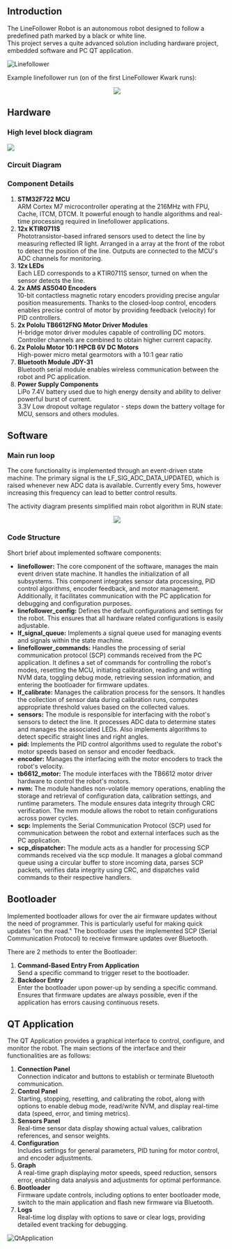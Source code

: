 ## Introduction

The LineFollower Robot is an autonomous robot designed to follow a predefined path marked by a black or white line.<br>
This project serves a quite advanced solution including hardware project, embedded software and PC QT application.

![Linefollower](Images/linefollower.jpg)

Example linefollower run (on of the first LineFollower Kwark runs):
<p align="center">
  <img src="Images/linefollowerGif.gif" />
</p>


## Hardware
### **High level block diagram**

[![](https://mermaid.ink/img/pako:eNqVlW1vmzAQx7-K5ddJGiCEBE2T8tB2VWHJIM2kOVXlBjdBAxw59tb04bvPxk0ChLYaL8Bnfvf33dkcz3BJIwJduGJ4swaz4SJbZEBeW3Gvp0Y0TUUWLzGPaQZQybzVrLqGiSCcUr5GhxHwaSQS8gaRLDrRntK_hN2FYrNJdgDlFtBWQdmLp9S568yRGgCn1ZmDIeacsCIUcnwfJ_ETYdadNUdWy5qDOU04XhEQkJVIMKesRhQ0my9K8qXZ_FoReT9sf3QDkLwV9KKYkWVeIS84zk7CkWn7355QfgeT7TJOdCRq3ZF3rZed-ZZ54ZgmOow-qFlIsi2VRdttOUkB0mZtJGozD_XJsS0yzEdwPbsK2o5hhMV6nI_1SzW4PfFT4Q7Go3K4BWo_pbjL6dUkB5XUSR7nmTpwzEOD0G532nsbeOSB35aQoIoE8WpdYTy14A-BI4a5YKQuvr3ax2SlyGMW_yEA5Y9CNXwq9y6flAnMht2uYV58v9R0KYUKHJzCxWQOtIfyR61S8Pau6liq_fSnf3aofzHa_-SD-pyVi45iIvhG8KObV5_3-w7VFbQ2XmVEQ_sNrlahHgtOztmxC32RHjeDYFZ3OEoNSHKqb-gYRzefEKXv8H327NBd8pJ8IlrqrrABU8JSHEeyPz8rzwXka5KSBXTlMMLs9wIuslfJYcFpuMuW0OVMkAZkVKzW0H3AyVZaYhNhTsYxloc73SMbnP2itGhC9xk-QtexW72O_PC6_b7TdtqW0YA76Bq9luUYdsfoO92-2XOM1wZ8yv3brb7V6Rt2z7ZkV-nZpnQgUSw3y9e_lvwP8_oPiOn1SA?type=png)](https://mermaid.live/edit#pako:eNqVlW1vmzAQx7-K5ddJGiCEBE2T8tB2VWHJIM2kOVXlBjdBAxw59tb04bvPxk0ChLYaL8Bnfvf33dkcz3BJIwJduGJ4swaz4SJbZEBeW3Gvp0Y0TUUWLzGPaQZQybzVrLqGiSCcUr5GhxHwaSQS8gaRLDrRntK_hN2FYrNJdgDlFtBWQdmLp9S568yRGgCn1ZmDIeacsCIUcnwfJ_ETYdadNUdWy5qDOU04XhEQkJVIMKesRhQ0my9K8qXZ_FoReT9sf3QDkLwV9KKYkWVeIS84zk7CkWn7355QfgeT7TJOdCRq3ZF3rZed-ZZ54ZgmOow-qFlIsi2VRdttOUkB0mZtJGozD_XJsS0yzEdwPbsK2o5hhMV6nI_1SzW4PfFT4Q7Go3K4BWo_pbjL6dUkB5XUSR7nmTpwzEOD0G532nsbeOSB35aQoIoE8WpdYTy14A-BI4a5YKQuvr3ax2SlyGMW_yEA5Y9CNXwq9y6flAnMht2uYV58v9R0KYUKHJzCxWQOtIfyR61S8Pau6liq_fSnf3aofzHa_-SD-pyVi45iIvhG8KObV5_3-w7VFbQ2XmVEQ_sNrlahHgtOztmxC32RHjeDYFZ3OEoNSHKqb-gYRzefEKXv8H327NBd8pJ8IlrqrrABU8JSHEeyPz8rzwXka5KSBXTlMMLs9wIuslfJYcFpuMuW0OVMkAZkVKzW0H3AyVZaYhNhTsYxloc73SMbnP2itGhC9xk-QtexW72O_PC6_b7TdtqW0YA76Bq9luUYdsfoO92-2XOM1wZ8yv3brb7V6Rt2z7ZkV-nZpnQgUSw3y9e_lvwP8_oPiOn1SA)

### **Circuit Diagram**

### **Component Details**
1. **STM32F722 MCU** <br>
ARM Cortex M7 microcontroller operating at the 216MHz with FPU, Cache, ITCM, DTCM. It powerful enough to handle algorithms and real-time processing required in linefollower applications.
3. **12x KTIR0711S** <br>
Phototransistor-based infrared sensors used to detect the line by measuring reflected IR light. Arranged in a array at the front of the robot to detect the position of the line. Outputs are connected to the MCU's ADC channels for monitoring.
4. **12x LEDs** <br>
Each LED corresponds to a KTIR0711S sensor, turned on when the sensor detects the line.
5. **2x AMS AS5040 Encoders** <br>
10-bit contactless magnetic rotary encoders providing precise angular position measurements. Thanks to the closed-loop control, encoders enables precise control of motor by providing feedback (velocity) for PID controllers.
6. **2x Pololu TB6612FNG Motor Driver Modules** <br>
H-bridge motor driver modules capable of controlling DC motors. Controller channels are combined to obtain higher current capacity.
7. **2x Pololu Motor 10:1 HPCB 6V DC Motors** <br>
High-power micro metal gearmotors with a 10:1 gear ratio
8. **Bluetooth Module JDY-31** <br>
Bluetooth serial module enables wireless communication between the robot and PC application.
9. **Power Supply Components** <br>
LiPo 7.4V battery used due to high energy density and ability to deliver powerful burst of current.<br>
3.3V Low dropout voltage regulator - steps down the battery voltage for MCU, sensors and others modules.

## Software

### **Main run loop**

The core functionality is implemented through an event-driven state machine. The primary signal is the LF_SIG_ADC_DATA_UPDATED, which is raised whenever new ADC data is available. Currently every 5ms, however increasing this frequency can lead to better control results.

The activity diagram presents simplified main robot algorithm in RUN state:
<p align="center">
  <img src="Images/mainStateMachineActivityDiagram.png" />
</p>


### **Code Structure**

Short brief about implemented software components:

- **linefollower:**
The core component of the software, manages the main event driven state machine. It handles the initialization of all subsystems. This component integrates sensor data processing, PID control algorithms, encoder feedback, and motor management. Additionally, it facilitates communication with the PC application for debugging and configuration purposes.
- **linefollower_config:**
Defines the default configurations and settings for the robot. This ensures that all hardware related configurations is easily adjustable.
- **lf_signal_queue:**
Implements a signal queue used for managing events and signals within the state machine.
- **linefollower_commands:**
Handles the processing of serial communication protocol (SCP) commands received from the PC application. It defines a set of commands for controlling the robot's modes, resetting the MCU, initiating calibration, reading and writing NVM data, toggling debug mode, retrieving session information, and entering the bootloader for firmware updates.
- **lf_calibrate:**
Manages the calibration process for the sensors. It handles the collection of sensor data during calibration runs, computes appropriate threshold values based on the collected values.
- **sensors:**
The module is responsible for interfacing with the robot's sensors to detect the line. It processes ADC data to determine states and manages the associated LEDs. Also implements algorithms to detect specific straight lines and right angles.
- **pid:**
Implements the PID control algorithms used to regulate the robot's motor speeds based on sensor and encoder feedback.
- **encoder:**
Manages the interfacing with the motor encoders to track the robot's velocity.
- **tb6612_motor:**
The module interfaces with the TB6612 motor driver hardware to control the robot's motors.
- **nvm:**
The module handles non-volatile memory operations, enabling the storage and retrieval of configuration data, calibration settings, and runtime parameters. The module ensures data integrity through CRC verification. The nvm module allows the robot to retain configurations across power cycles.
- **scp:**
Implements the Serial Communication Protocol (SCP) used for communication between the robot and external interfaces such as the PC application.
- **scp_dispatcher:**
The module acts as a handler for processing SCP commands received via the scp module. It manages a global command queue using a circular buffer to store incoming data, parses SCP packets, verifies data integrity using CRC, and dispatches valid commands to their respective handlers.

## Bootloader
Implemented bootloader allows for over the air firmware updates without the need of programmer. This is particularly useful for making quick updates "on the road." The bootloader uses the implemented SCP (Serial Communication Protocol) to receive firmware updates over Bluetooth.

There are 2 methods to enter the Bootloader:
1. **Command-Based Entry From Application** <br>
Send a specific command to trigger reset to the bootloader.
2. **Backdoor Entry** <br>
Enter the bootloader upon power-up by sending a specific command. Ensures that firmware updates are always possible, even if the application has errors causing continuous resets.

## **QT Application**

The QT Application provides a graphical interface to control, configure, and monitor the robot. The main sections of the interface and their functionalities are as follows:
1. **Connection Panel** <br>
Connection indicator and buttons to establish or terminate Bluetooth communication.
2. **Control Panel**<br>
Starting, stopping, resetting, and calibrating the robot, along with options to enable debug mode, read/write NVM, and display real-time data (speed, error, and timing metrics).
3. **Sensors Panel**<br>
Real-time sensor data display showing actual values, calibration references, and sensor weights.
4. **Configuration**<br>
Includes settings for general parameters, PID tuning for motor control, and encoder adjustments.
5. **Graph**<br>
A real-time graph displaying motor speeds, speed reduction, sensors error, enabling data analysis and adjustments for optimal performance.
6. **Bootloader**<br>
Firmware update controls, including options to enter bootloader mode, switch to the main application and flash new firmware via Bluetooth.
7. **Logs**<br>
Real-time log display with options to save or clear logs, providing detailed event tracking for debugging.

![QtApplication](Images/QtApplication.png)